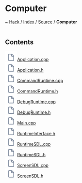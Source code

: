 <a id="computer"></a>
<h1>Computer</h1>
<a id="dir_4479486663a4778529d11e13439f4fef"></a>
<a href="https://github.com/CharlesCarley/HackComputer#~">~</a>
<a href="indexpage.md#hack">Hack</a>
<span class="inline-text">/</span>
<a href="index.md#index">Index</a>
<span class="inline-text">/</span>
<a href="dir_74389ed8173ad57b461b9d623a1f3867.md#source">Source</a>
<span class="inline-text">/</span>
<span class="bold-text"><b>Computer</b></span>
<br/>
<br/>
<a id="contents"></a>
<h2>Contents</h2>
<span class="icon-list-item"><a href="https://github.com/CharlesCarley/HackComputer/blob/master/Source/Computer/Application.cpp#L1" class="icon-list-item"><img src="../images/file.svg" class="icon-list-item"/><span class="icon-list-item">Application.cpp</span>
</a>
</span>
<br/>
<span class="icon-list-item"><a href="https://github.com/CharlesCarley/HackComputer/blob/master/Source/Computer/Application.h#L1" class="icon-list-item"><img src="../images/file.svg" class="icon-list-item"/><span class="icon-list-item">Application.h</span>
</a>
</span>
<br/>
<span class="icon-list-item"><a href="https://github.com/CharlesCarley/HackComputer/blob/master/Source/Computer/CommandRuntime.cpp#L1" class="icon-list-item"><img src="../images/file.svg" class="icon-list-item"/><span class="icon-list-item">CommandRuntime.cpp</span>
</a>
</span>
<br/>
<span class="icon-list-item"><a href="https://github.com/CharlesCarley/HackComputer/blob/master/Source/Computer/CommandRuntime.h#L1" class="icon-list-item"><img src="../images/file.svg" class="icon-list-item"/><span class="icon-list-item">CommandRuntime.h</span>
</a>
</span>
<br/>
<span class="icon-list-item"><a href="https://github.com/CharlesCarley/HackComputer/blob/master/Source/Computer/DebugRuntime.cpp#L1" class="icon-list-item"><img src="../images/file.svg" class="icon-list-item"/><span class="icon-list-item">DebugRuntime.cpp</span>
</a>
</span>
<br/>
<span class="icon-list-item"><a href="https://github.com/CharlesCarley/HackComputer/blob/master/Source/Computer/DebugRuntime.h#L1" class="icon-list-item"><img src="../images/file.svg" class="icon-list-item"/><span class="icon-list-item">DebugRuntime.h</span>
</a>
</span>
<br/>
<span class="icon-list-item"><a href="https://github.com/CharlesCarley/HackComputer/blob/master/Source/Computer/Main.cpp#L1" class="icon-list-item"><img src="../images/file.svg" class="icon-list-item"/><span class="icon-list-item">Main.cpp</span>
</a>
</span>
<br/>
<span class="icon-list-item"><a href="https://github.com/CharlesCarley/HackComputer/blob/master/Source/Computer/RuntimeInterface.h#L1" class="icon-list-item"><img src="../images/file.svg" class="icon-list-item"/><span class="icon-list-item">RuntimeInterface.h</span>
</a>
</span>
<br/>
<span class="icon-list-item"><a href="https://github.com/CharlesCarley/HackComputer/blob/master/Source/Computer/RuntimeSDL.cpp#L1" class="icon-list-item"><img src="../images/file.svg" class="icon-list-item"/><span class="icon-list-item">RuntimeSDL.cpp</span>
</a>
</span>
<br/>
<span class="icon-list-item"><a href="https://github.com/CharlesCarley/HackComputer/blob/master/Source/Computer/RuntimeSDL.h#L1" class="icon-list-item"><img src="../images/file.svg" class="icon-list-item"/><span class="icon-list-item">RuntimeSDL.h</span>
</a>
</span>
<br/>
<span class="icon-list-item"><a href="https://github.com/CharlesCarley/HackComputer/blob/master/Source/Computer/ScreenSDL.cpp#L1" class="icon-list-item"><img src="../images/file.svg" class="icon-list-item"/><span class="icon-list-item">ScreenSDL.cpp</span>
</a>
</span>
<br/>
<span class="icon-list-item"><a href="https://github.com/CharlesCarley/HackComputer/blob/master/Source/Computer/ScreenSDL.h#L1" class="icon-list-item"><img src="../images/file.svg" class="icon-list-item"/><span class="icon-list-item">ScreenSDL.h</span>
</a>
</span>
<br/>
</div>
</div>
</body>
</html>
